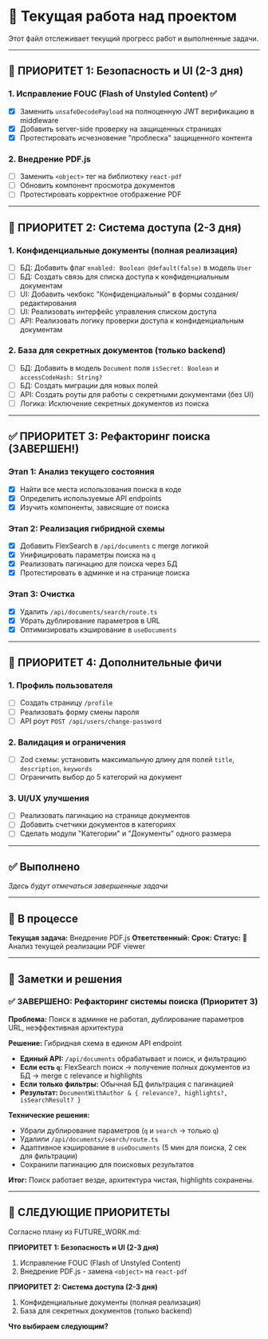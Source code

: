 # 🚧 Текущая работа над проектом

Этот файл отслеживает текущий прогресс работ и выполненные задачи.

---

## 🎯 ПРИОРИТЕТ 1: Безопасность и UI (2-3 дня)

### 1. Исправление FOUC (Flash of Unstyled Content) ✅
- [x] Заменить `unsafeDecodePayload` на полноценную JWT верификацию в middleware
- [x] Добавить server-side проверку на защищенных страницах  
- [x] Протестировать исчезновение "проблеска" защищенного контента

### 2. Внедрение PDF.js
- [ ] Заменить `<object>` тег на библиотеку `react-pdf`
- [ ] Обновить компонент просмотра документов
- [ ] Протестировать корректное отображение PDF

---

## 🎯 ПРИОРИТЕТ 2: Система доступа (2-3 дня)

### 1. Конфиденциальные документы (полная реализация)
- [ ] БД: Добавить флаг `enabled: Boolean @default(false)` в модель `User`
- [ ] БД: Создать связь для списка доступа к конфиденциальным документам
- [ ] UI: Добавить чекбокс "Конфиденциальный" в формы создания/редактирования
- [ ] UI: Реализовать интерфейс управления списком доступа
- [ ] API: Реализовать логику проверки доступа к конфиденциальным документам

### 2. База для секретных документов (только backend)
- [ ] БД: Добавить в модель `Document` поля `isSecret: Boolean` и `accessCodeHash: String?`
- [ ] БД: Создать миграции для новых полей
- [ ] API: Создать роуты для работы с секретными документами (без UI)
- [ ] Логика: Исключение секретных документов из поиска

---

## ✅ ПРИОРИТЕТ 3: Рефакторинг поиска (ЗАВЕРШЕН!)

### Этап 1: Анализ текущего состояния
- [x] Найти все места использования поиска в коде
- [x] Определить используемые API endpoints  
- [x] Изучить компоненты, зависящие от поиска

### Этап 2: Реализация гибридной схемы
- [x] Добавить FlexSearch в `/api/documents` с merge логикой
- [x] Унифицировать параметры поиска на `q`
- [x] Реализовать пагинацию для поиска через БД
- [x] Протестировать в админке и на странице поиска

### Этап 3: Очистка
- [x] Удалить `/api/documents/search/route.ts` 
- [x] Убрать дублирование параметров в URL
- [x] Оптимизировать кэширование в `useDocuments`

---

## 🎯 ПРИОРИТЕТ 4: Дополнительные фичи

### 1. Профиль пользователя
- [ ] Создать страницу `/profile`
- [ ] Реализовать форму смены пароля
- [ ] API роут `POST /api/users/change-password`

### 2. Валидация и ограничения
- [ ] Zod схемы: установить максимальную длину для полей `title`, `description`, `keywords`
- [ ] Ограничить выбор до 5 категорий на документ

### 3. UI/UX улучшения
- [ ] Реализовать пагинацию на странице документов
- [ ] Добавить счетчики документов в категориях
- [ ] Сделать модули "Категории" и "Документы" одного размера

---

## ✅ Выполнено

_Здесь будут отмечаться завершенные задачи_

---

## 🔄 В процессе

**Текущая задача:** Внедрение PDF.js
**Ответственный:** 
**Срок:** 
**Статус:** 🚀 Анализ текущей реализации PDF viewer

---

## 📝 Заметки и решения

### ✅ ЗАВЕРШЕНО: Рефакторинг системы поиска (Приоритет 3)

**Проблема:** Поиск в админке не работал, дублирование параметров URL, неэффективная архитектура

**Решение:** Гибридная схема в едином API endpoint
- **Единый API:** `/api/documents` обрабатывает и поиск, и фильтрацию
- **Если есть `q`:** FlexSearch поиск → получение полных документов из БД → merge с relevance и highlights  
- **Если только фильтры:** Обычная БД фильтрация с пагинацией
- **Результат:** `DocumentWithAuthor & { relevance?, highlights?, isSearchResult? }`

**Технические решения:**
- Убрали дублирование параметров (`q` и `search` → только `q`)
- Удалили `/api/documents/search/route.ts`
- Адаптивное кэширование в `useDocuments` (5 мин для поиска, 2 сек для фильтрации)
- Сохранили пагинацию для поисковых результатов

**Итог:** Поиск работает везде, архитектура чистая, highlights сохранены.

---

## 🎯 СЛЕДУЮЩИЕ ПРИОРИТЕТЫ

Согласно плану из FUTURE_WORK.md:

**ПРИОРИТЕТ 1: Безопасность и UI (2-3 дня)**
1. Исправление FOUC (Flash of Unstyled Content) 
2. Внедрение PDF.js - замена `<object>` на `react-pdf`

**ПРИОРИТЕТ 2: Система доступа (2-3 дня)**  
1. Конфиденциальные документы (полная реализация)
2. База для секретных документов (только backend)

**Что выбираем следующим?**
